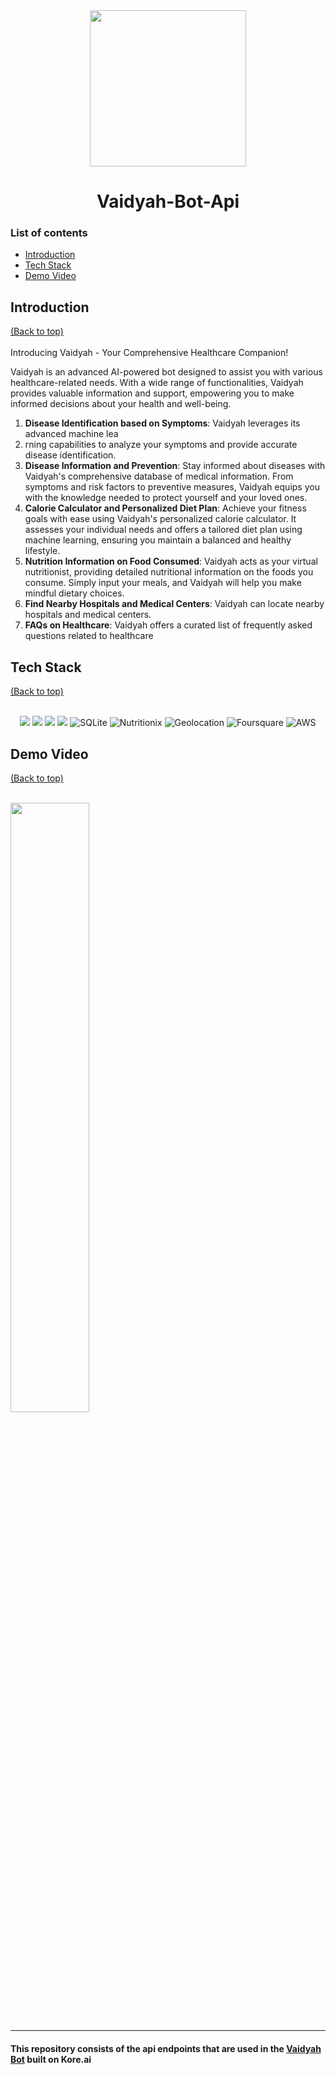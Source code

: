 <div align="center">
  <img src="https://github.com/anotherwebguy/Vaidyah-Bot-Api/assets/66346161/6ba6f86d-4179-4f5a-bb83-7d08a98f2954" height=250 width=250>
  <h1>Vaidyah-Bot-Api</h1>
</div>


### List of contents

- [Introduction](#introduction)
- [Tech Stack](#tech-stack)
- [Demo Video](#demo-video)

  
## Introduction
[(Back to top)](#list-of-contents) <br><br>
Introducing Vaidyah - Your Comprehensive Healthcare Companion!  

Vaidyah is an advanced AI-powered bot designed to assist you with various healthcare-related needs. 
With a wide range of functionalities, Vaidyah provides valuable information and support, empowering you to make informed decisions about your health and well-being. 
1. <b>Disease Identification based on Symptoms</b>:    Vaidyah leverages its advanced machine lea
2. rning capabilities to analyze your symptoms and provide accurate disease identification.
3. <b>Disease Information and Prevention</b>:    Stay informed about diseases with Vaidyah's comprehensive database of medical information. From symptoms and risk factors to preventive measures, Vaidyah equips you with the knowledge needed to protect yourself and your loved ones.
4. <b>Calorie Calculator and Personalized Diet Plan</b>:    Achieve your fitness goals with ease using Vaidyah's personalized calorie calculator. It assesses your individual needs and offers a tailored diet plan using machine learning, ensuring you maintain a balanced and healthy lifestyle.
5. <b>Nutrition Information on Food Consumed</b>:    Vaidyah acts as your virtual nutritionist, providing detailed nutritional information on the foods you consume. Simply input your meals, and Vaidyah will help you make mindful dietary choices.
6. <b>Find Nearby Hospitals and Medical Centers</b>:    Vaidyah can locate nearby hospitals and medical centers. 
7. <b>FAQs on Healthcare</b>:     Vaidyah offers a curated list of frequently asked questions related to healthcare


## Tech Stack
[(Back to top)](#list-of-contents) <br><br>

<p align="center">
  <img src="https://img.shields.io/badge/python-3670A0?style=for-the-badge&logo=python&logoColor=ffdd54"/>   <img src="https://img.shields.io/badge/django-%23092E20.svg?style=for-the-badge&logo=django&logoColor=white"/>   <img src="https://img.shields.io/badge/DJANGO-REST-ff1709?style=for-the-badge&logo=django&logoColor=white&color=ff1709&labelColor=gray"/>   <img src="https://img.shields.io/badge/mongodb-%23363636.svg?style=for-the-badge&logo=mongodb&logoColor=white"/>   <img alt="SQLite" src ="https://img.shields.io/badge/sqlite-%2307405e.svg?style=for-the-badge&logo=sqlite&logoColor=white"/> <img alt="Nutritionix" src ="https://img.shields.io/badge/nutritionix-api-ff1709?style=for-the-badge&logo=nutritionix-api&logoColor=white"/>  <img alt="Geolocation" src ="https://img.shields.io/badge/geolocation-api-%23092E20.svg?style=for-the-badge&logo=geolocation-api&logoColor=white"/> <img alt="Foursquare" src ="https://img.shields.io/badge/foursquare-api-%23363636.svg?style=for-the-badge&logo=foursquare-api&logoColor=white"/> <img alt="AWS" src ="https://img.shields.io/badge/aws-%2307405e.svg?style=for-the-badge&logo=aws&logoColor=white"/>
</p>


## Demo Video
[(Back to top)](#list-of-contents) <br><br>

[<img src="https://imgs.search.brave.com/k5EOFI6_mdR4V4ixQe1lnYrZrUacSdbfho0WrKbQabk/rs:fit:860:0:0/g:ce/aHR0cHM6Ly93d3cu/eG9yaWFudC5jb20v/Y2RuL2ZmL18wUDdE/REJsODk1SG5tLUVs/ejNRcUxzN2ZJMGZB/LTFZYTE4TGZpOExm/bjQvMTYwMjE4Mjkw/OC9wdWJsaWMvMjAy/MC0xMC9ib3RfVGh1/bWJuYWlsLmpwZw" width="50%">](https://www.youtube.com/watch?v=wiCEnYKxfmw "Vaidyah Bot")

----

#### This repository consists of the api endpoints that are used in the [Vaidyah Bot](https://github.com/anotherwebguy/Vaidyah-Bot) built on Kore.ai

